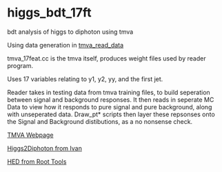 # higgs_bdt_17ft
bdt analysis of higgs to diphoton using tmva 

Using data generation in [tmva_read_data](https://github.com/voetber2/tmva_read_data)

tmva_17feat.cc is the tmva itself, produces weight files used by reader program.

Uses 17 variables relating to y1, y2, yy, and the first jet. 

Reader takes in testing data from tmva training files, to build seperation between signal and background responses. 
It then reads in seperate MC Data to view how it responds to pure signal and pure background, along with unseperated data. 
Draw_pt\* scripts then layer these repsonses onto the Signal and Background distibutions, as a no nonsense check. 

  



[TMVA Webpage](http://tmva.sourceforge.net/) 

[Higgs2Diphoton from Ivan](https://github.com/ivankp) 

[HED from Root Tools](200~https://github.com/ivankp/root_tools)
